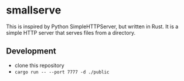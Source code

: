 # smallserve

This is inspired by Python SimpleHTTPServer, but written in Rust. It is a simple HTTP server that serves files from a
directory.




## Development

- clone this repository
- `cargo run -- --port 7777 -d ./public`